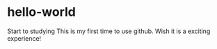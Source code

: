 # hello-world
Start to studying
This is my first time to use github. Wish it is a exciting experience!
